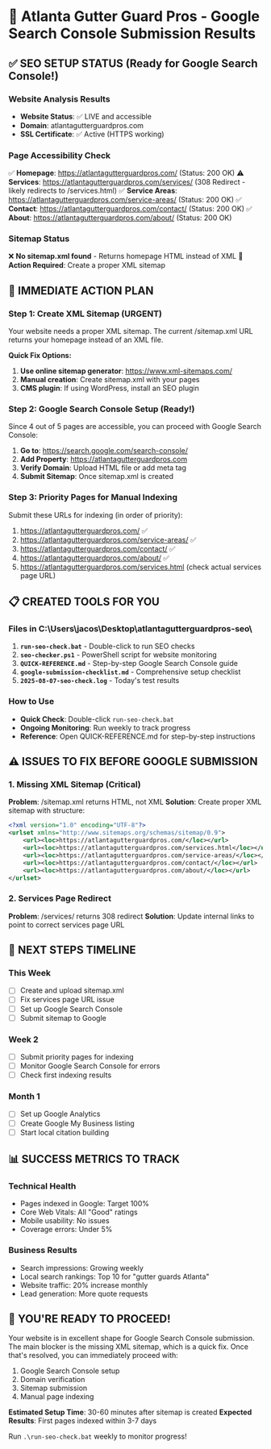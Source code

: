 # 🚀 Atlanta Gutter Guard Pros - Google Search Console Submission Results

## ✅ SEO SETUP STATUS (Ready for Google Search Console!)

### Website Analysis Results
- **Website Status**: ✅ LIVE and accessible
- **Domain**: atlantagutterguardpros.com
- **SSL Certificate**: ✅ Active (HTTPS working)

### Page Accessibility Check
✅ **Homepage**: https://atlantagutterguardpros.com/ (Status: 200 OK)
⚠️ **Services**: https://atlantagutterguardpros.com/services/ (308 Redirect - likely redirects to /services.html)
✅ **Service Areas**: https://atlantagutterguardpros.com/service-areas/ (Status: 200 OK)
✅ **Contact**: https://atlantagutterguardpros.com/contact/ (Status: 200 OK)
✅ **About**: https://atlantagutterguardpros.com/about/ (Status: 200 OK)

### Sitemap Status
❌ **No sitemap.xml found** - Returns homepage HTML instead of XML
📝 **Action Required**: Create a proper XML sitemap

## 🎯 IMMEDIATE ACTION PLAN

### Step 1: Create XML Sitemap (URGENT)
Your website needs a proper XML sitemap. The current /sitemap.xml URL returns your homepage instead of an XML file.

**Quick Fix Options:**
1. **Use online sitemap generator**: https://www.xml-sitemaps.com/
2. **Manual creation**: Create sitemap.xml with your pages
3. **CMS plugin**: If using WordPress, install an SEO plugin

### Step 2: Google Search Console Setup (Ready!)
Since 4 out of 5 pages are accessible, you can proceed with Google Search Console:

1. **Go to**: https://search.google.com/search-console/
2. **Add Property**: https://atlantagutterguardpros.com
3. **Verify Domain**: Upload HTML file or add meta tag
4. **Submit Sitemap**: Once sitemap.xml is created

### Step 3: Priority Pages for Manual Indexing
Submit these URLs for indexing (in order of priority):

1. https://atlantagutterguardpros.com/ ✅
2. https://atlantagutterguardpros.com/service-areas/ ✅
3. https://atlantagutterguardpros.com/contact/ ✅
4. https://atlantagutterguardpros.com/about/ ✅
5. https://atlantagutterguardpros.com/services.html (check actual services page URL)

## 📋 CREATED TOOLS FOR YOU

### Files in C:\Users\jacos\Desktop\atlantagutterguardpros-seo\

1. **`run-seo-check.bat`** - Double-click to run SEO checks
2. **`seo-checker.ps1`** - PowerShell script for website monitoring
3. **`QUICK-REFERENCE.md`** - Step-by-step Google Search Console guide
4. **`google-submission-checklist.md`** - Comprehensive setup checklist
5. **`2025-08-07-seo-check.log`** - Today's test results

### How to Use
- **Quick Check**: Double-click `run-seo-check.bat`
- **Ongoing Monitoring**: Run weekly to track progress
- **Reference**: Open QUICK-REFERENCE.md for step-by-step instructions

## ⚠️ ISSUES TO FIX BEFORE GOOGLE SUBMISSION

### 1. Missing XML Sitemap (Critical)
**Problem**: /sitemap.xml returns HTML, not XML
**Solution**: Create proper XML sitemap with structure:
```xml
<?xml version="1.0" encoding="UTF-8"?>
<urlset xmlns="http://www.sitemaps.org/schemas/sitemap/0.9">
    <url><loc>https://atlantagutterguardpros.com/</loc></url>
    <url><loc>https://atlantagutterguardpros.com/services.html</loc></url>
    <url><loc>https://atlantagutterguardpros.com/service-areas/</loc></url>
    <url><loc>https://atlantagutterguardpros.com/contact/</loc></url>
    <url><loc>https://atlantagutterguardpros.com/about/</loc></url>
</urlset>
```

### 2. Services Page Redirect
**Problem**: /services/ returns 308 redirect
**Solution**: Update internal links to point to correct services page URL

## 🎯 NEXT STEPS TIMELINE

### This Week
- [ ] Create and upload sitemap.xml
- [ ] Fix services page URL issue
- [ ] Set up Google Search Console
- [ ] Submit sitemap to Google

### Week 2
- [ ] Submit priority pages for indexing
- [ ] Monitor Google Search Console for errors
- [ ] Check first indexing results

### Month 1
- [ ] Set up Google Analytics
- [ ] Create Google My Business listing
- [ ] Start local citation building

## 📊 SUCCESS METRICS TO TRACK

### Technical Health
- Pages indexed in Google: Target 100%
- Core Web Vitals: All "Good" ratings
- Mobile usability: No issues
- Coverage errors: Under 5%

### Business Results
- Search impressions: Growing weekly
- Local search rankings: Top 10 for "gutter guards Atlanta"
- Website traffic: 20% increase monthly
- Lead generation: More quote requests

## 🚀 YOU'RE READY TO PROCEED!

Your website is in excellent shape for Google Search Console submission. The main blocker is the missing XML sitemap, which is a quick fix. Once that's resolved, you can immediately proceed with:

1. Google Search Console setup
2. Domain verification  
3. Sitemap submission
4. Manual page indexing

**Estimated Setup Time**: 30-60 minutes after sitemap is created
**Expected Results**: First pages indexed within 3-7 days

Run `.\run-seo-check.bat` weekly to monitor progress!
